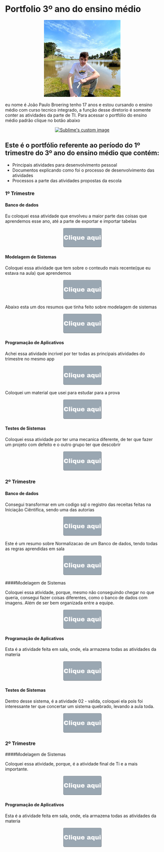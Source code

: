 # Portfolio 3º ano do ensino médio
<p align="center">
 <img src="imagens/eu.jpeg" width="250">
</p>
eu nome é João Paulo Broering tenho 17 anos e estou cursando o ensino médio com curso tecnico integrado, a função desse diretorio é somente conter as atividades da parte de TI. Para acessar o portfólio do ensino médio padrão clique no botão abaixo

<p align="center">
 <a href="https://sites.google.com/view/portfolio-joao-paulo-broering/in%C3%ADcio"><img src="imagens/Portfólio (1).png" width="250" alt="Sublime's custom image"></a>
</p>

## Este é o portfólio referente ao período do 1º trimestre do 3º ano do ensino médio que contém:
* Principais atividades para desenvolvimento pessoal
* Documentos explicando como foi o processo de desenvolvimento das atividades
* Processos a parte das atividades propostas da escola

### 1º Trimestre
#### Banco de dados

Eu coloquei essa atividade que envolveu a maior parte das coisas que aprendemos esse ano, até a parte de exportar e importar tabelas

<p align="center">
 <a href="Banco_de_Dados/atividadecurriculo"><img src="imagens/Clique aqui.png" width="125"></a>
</p>

#### Modelagem de Sistemas

Coloquei essa atividade que tem sobre o conteudo mais recente(que eu estava na aula) que aprendemos

<p align="center">
 <a href="Modelagem_de_Sistemas/1fn.drawio"><img src="imagens/Clique aqui.png" width="125"></a>
</p>
Abaixo esta um dos resumos que tinha feito sobre modelagem de sistemas
<p align="center">
 <a href="Modelagem_de_Sistemas/autoriams"><img src="imagens/Clique aqui.png" width="125"></a>
</p>

#### Programação de Aplicativos

Achei essa atividade incrivel por ter todas as principais atividades do trimestre no mesmo app

<p align="center">
 <a href="Programacao_de_Aplicativos/atividadefinaljs.zip"><img src="imagens/Clique aqui.png" width="125"></a>
</p>
Coloquei um material que usei para estudar para a prova
<p align="center">
 <a href="Programacao_de_Aplicativos/autoriaas"><img src="imagens/Clique aqui.png" width="125"></a>
</p>

#### Testes de Sistemas

Coloquei essa atividade por ter uma mecanica diferente, de ter que fazer um projeto com defeito e o outro grupo ter que descobrir

<p align="center">
 <a href="Testes_de_Sistemas/Calculadora_GP11-master.zip"><img src="imagens/Clique aqui.png" width="125"></a>
</p>

### 2º Trimestre
#### Banco de dados


Consegui transformar em um codigo sql o registro das receitas feitas na Iniciação Ciêntifica, sendo uma das autorias
<p align="center">
 <a href="Banco_de_Dados/IC_autoria/Code.sql"><img src="imagens/Clique aqui.png" width="125"></a>
</p>
Este é um resumo sobre Normalizacao de um Banco de dados, tendo todas as regras aprendidas em sala
<p align="center">
 <a href="Banco_de_Dados/AuteriasResumos/Normalizacao.pdf"><img src="imagens/Clique aqui.png" width="125"></a>
</p>
####Modelagem de Sistemas

Coloquei essa atividade, porque, mesmo não conseguindo chegar no que queria, consegui fazer coisas diferentes, como o banco de dados com imagens. Além de ser bem organizada entre a equipe.

<p align="center">
 <a href="https://github.com/jpbroering/AcademiadosCampioes"><img src="imagens/Clique aqui.png" width="125"></a>
</p>

#### Programação de Aplicativos

Esta é a atividade feita em sala, onde, ela armazena todas as atividades da materia
<p align="center">
 <a href="https://github.com/jpbroering/atividadesJs"><img src="imagens/Clique aqui.png" width="125"></a>
</p>

#### Testes de Sistemas

Dentro desse sistema, é a atividade 02 - valida, coloquei ela pois foi interessante ter que concertar um sistema quebrado, levando a aula toda.

<p align="center">
 <a href="https://github.com/jpbroering/TrackTransit"><img src="imagens/Clique aqui.png" width="125"></a>
</p>

### 2º Trimestre


####Modelagem de Sistemas

Coloquei essa atividade, porque, é a atividade final de Ti e a mais importante.

<p align="center">
 <a href="https://github.com/jpbroering/AcademiadosCampioes"><img src="imagens/Clique aqui.png" width="125"></a>
</p>

#### Programação de Aplicativos

Esta é a atividade feita em sala, onde, ela armazena todas as atividades da materia
<p align="center">
 <a href="https://github.com/jpbroering/atividadesJs"><img src="imagens/Clique aqui.png" width="125"></a>
</p>
